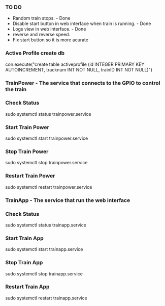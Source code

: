 ### TO DO ###
- Random train stops. - Done
- Disable start button in web interface when train is running. - Done
- Logs view in web interface. - Done
- reverse and reverse speed.
- Fix start button so it is more acurate


### Active Profile create db ###
con.execute("create table activeprofile (id INTEGER PRIMARY KEY AUTOINCREMENT, tracknum INT NOT NULL, trainID INT NOT NULL)")

### TrainPower - The service that connects to the GPIO to control the train ###
### Check Status ###
sudo systemctl status trainpower.service
### Start Train Power ###
sudo systemctl start trainpower.service
### Stop Train Power ###
sudo systemctl stop trainpower.service
### Restart Train Power ###
sudo systemctl restart trainpower.service

### TrainApp - The service that run the web interface ###
### Check Status ###
sudo systemctl status trainapp.service
### Start Train App ###
sudo systemctl start trainapp.service
### Stop Train App ###
sudo systemctl stop trainapp.service
### Restart Train App ###
sudo systemctl restart trainapp.service

